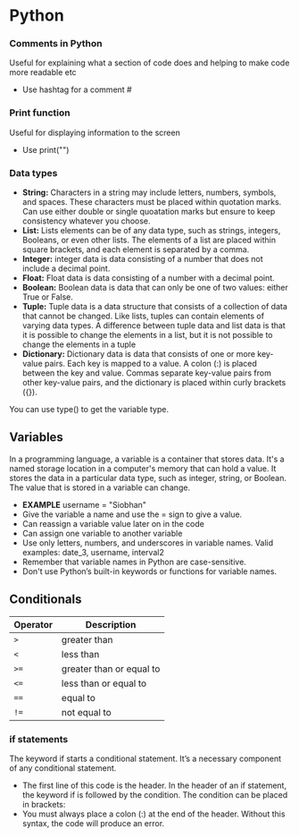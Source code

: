 # Python

### Comments in Python
Useful for explaining what a section of code does and helping to make code more readable etc
* Use hashtag for a comment #

### Print function
Useful for displaying information to the screen
* Use print("")

### Data types
* **String:** Characters in a string may include letters, numbers, symbols, and spaces. These characters must be placed within quotation marks. Can use either double or single quoatation marks but ensure to keep consistency whatever you choose.
* **List:** Lists elements can be of any data type, such as strings, integers, Booleans, or even other lists. The elements of a list are placed within square brackets, and each element is separated by a comma.
* **Integer:** integer data is data consisting of a number that does not include a decimal point.
* **Float:** Float data is data consisting of a number with a decimal point.
* **Boolean:** Boolean data is data that can only be one of two values: either True or False.
* **Tuple:** Tuple data is a data structure that consists of a collection of data that cannot be changed. Like lists, tuples can contain elements of varying data types. A difference between tuple data and list data is that it is possible to change the elements in a list, but it is not possible to change the elements in a tuple
* **Dictionary:** Dictionary data is data that consists of one or more key-value pairs. Each key is mapped to a value. A colon (:) is placed between the key and value. Commas separate key-value pairs from other key-value pairs, and the dictionary is placed within curly brackets ({}).

You can use type() to get the variable type.

## Variables 
In a programming language, a variable is a container that stores data. It's a named storage location in a computer's memory that can hold a value. It stores the data in a particular data type, such as integer, string, or Boolean. The value that is stored in a variable can change. 

* **EXAMPLE** username = "Siobhan"
* Give the variable a name and use the = sign to give a value.
* Can reassign a variable value later on in the code
* Can assign one variable to another variable
* Use only letters, numbers, and underscores in variable names. Valid examples: date_3, username, interval2
* Remember that variable names in Python are case-sensitive.
* Don't use Python’s built-in keywords or functions for variable names. 

## Conditionals

| Operator | Description              |
|----------|--------------------------|
| `>`      | greater than             |
| `<`      | less than                |
| `>=`     | greater than or equal to |
| `<=`     | less than or equal to    |
| `==`     | equal to                 |
| `!=`     | not equal to             |

### if statements
The keyword if starts a conditional statement. It’s a necessary component of any conditional statement.

* The first line of this code is the header. In the header of an if statement, the keyword if is followed by the condition. The condition can be placed in brackets:
* You must always place a colon (:) at the end of the header. Without this syntax, the code will produce an error.


